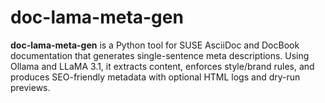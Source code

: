 # doc-lama-meta-gen
**doc-lama-meta-gen** is a Python tool for SUSE AsciiDoc and DocBook documentation that generates single-sentence meta descriptions. Using Ollama and LLaMA 3.1, it extracts content, enforces style/brand rules, and produces SEO-friendly metadata with optional HTML logs and dry-run previews.
